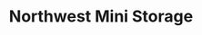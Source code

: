 ---
title: "Northwest Mini Storage"
url: /rochester/northwest-mini-storage/
shop: storage rental
---